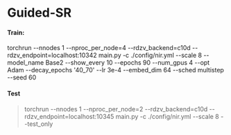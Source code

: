 # Guided-SR
#### Train:

torchrun --nnodes 1 --nproc_per_node=4 --rdzv_backend=c10d --rdzv_endpoint=localhost:10342 main.py -c ./config/nir.yml --scale 8 --model_name Base2 --show_every 10 --epochs 90 --num_gpus 4 --opt Adam --decay_epochs '40_70' --lr 3e-4 --embed_dim 64 --sched multistep --seed 60



#### Test

> torchrun --nnodes 1 --nproc_per_node=2 --rdzv_backend=c10d --rdzv_endpoint=localhost:10345 main.py -c ./config/nir.yml --scale 8 --test_only
